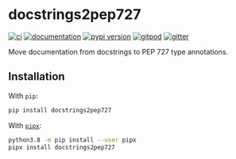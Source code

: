# docstrings2pep727

[![ci](https://github.com/pawamoy/docstrings2pep727/workflows/ci/badge.svg)](https://github.com/pawamoy/docstrings2pep727/actions?query=workflow%3Aci)
[![documentation](https://img.shields.io/badge/docs-mkdocs%20material-blue.svg?style=flat)](https://pawamoy.github.io/docstrings2pep727/)
[![pypi version](https://img.shields.io/pypi/v/docstrings2pep727.svg)](https://pypi.org/project/docstrings2pep727/)
[![gitpod](https://img.shields.io/badge/gitpod-workspace-blue.svg?style=flat)](https://gitpod.io/#https://github.com/pawamoy/docstrings2pep727)
[![gitter](https://badges.gitter.im/join%20chat.svg)](https://app.gitter.im/#/room/#docstrings2pep727:gitter.im)

Move documentation from docstrings to PEP 727 type annotations.

## Installation

With `pip`:

```bash
pip install docstrings2pep727
```

With [`pipx`](https://github.com/pipxproject/pipx):

```bash
python3.8 -m pip install --user pipx
pipx install docstrings2pep727
```
